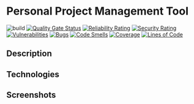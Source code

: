 # Personal Project Management Tool

![build](https://github.com/MajinPierce/ProjectManagementTool-Heroku/actions/workflows/main_projectmanagementtool.yml/badge.svg?event=push)
[![Quality Gate Status](https://pmt-sonarqube.azurewebsites.net/api/project_badges/measure?project=MajinPierce_ProjectManagementTool-Heroku&metric=alert_status&token=c340e151415bfbc1ee14f94397609b5432e878f5)](https://pmt-sonarqube.azurewebsites.net/dashboard?id=MajinPierce_ProjectManagementTool-Heroku)
[![Reliability Rating](https://pmt-sonarqube.azurewebsites.net/api/project_badges/measure?project=MajinPierce_ProjectManagementTool-Heroku&metric=reliability_rating&token=c340e151415bfbc1ee14f94397609b5432e878f5)](https://pmt-sonarqube.azurewebsites.net/dashboard?id=MajinPierce_ProjectManagementTool-Heroku)
[![Security Rating](https://pmt-sonarqube.azurewebsites.net/api/project_badges/measure?project=MajinPierce_ProjectManagementTool-Heroku&metric=security_rating&token=c340e151415bfbc1ee14f94397609b5432e878f5)](https://pmt-sonarqube.azurewebsites.net/dashboard?id=MajinPierce_ProjectManagementTool-Heroku)
[![Vulnerabilities](https://pmt-sonarqube.azurewebsites.net/api/project_badges/measure?project=MajinPierce_ProjectManagementTool-Heroku&metric=vulnerabilities&token=c340e151415bfbc1ee14f94397609b5432e878f5)](https://pmt-sonarqube.azurewebsites.net/dashboard?id=MajinPierce_ProjectManagementTool-Heroku)
[![Bugs](https://pmt-sonarqube.azurewebsites.net/api/project_badges/measure?project=MajinPierce_ProjectManagementTool-Heroku&metric=bugs&token=c340e151415bfbc1ee14f94397609b5432e878f5)](https://pmt-sonarqube.azurewebsites.net/dashboard?id=MajinPierce_ProjectManagementTool-Heroku)
[![Code Smells](https://pmt-sonarqube.azurewebsites.net/api/project_badges/measure?project=MajinPierce_ProjectManagementTool-Heroku&metric=code_smells&token=c340e151415bfbc1ee14f94397609b5432e878f5)](https://pmt-sonarqube.azurewebsites.net/dashboard?id=MajinPierce_ProjectManagementTool-Heroku)
[![Coverage](https://pmt-sonarqube.azurewebsites.net/api/project_badges/measure?project=MajinPierce_ProjectManagementTool-Heroku&metric=coverage&token=c340e151415bfbc1ee14f94397609b5432e878f5)](https://pmt-sonarqube.azurewebsites.net/dashboard?id=MajinPierce_ProjectManagementTool-Heroku)
[![Lines of Code](https://pmt-sonarqube.azurewebsites.net/api/project_badges/measure?project=MajinPierce_ProjectManagementTool-Heroku&metric=ncloc&token=c340e151415bfbc1ee14f94397609b5432e878f5)](https://pmt-sonarqube.azurewebsites.net/dashboard?id=MajinPierce_ProjectManagementTool-Heroku)

## Description

## Technologies

## Screenshots

